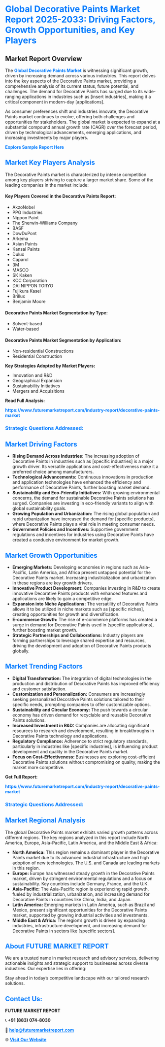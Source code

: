 <h1 style="color: #007BFF;">Global Decorative Paints Market Report 2025-2033: Driving Factors, Growth Opportunities, and Key Players</h1>

<section id="overview">
<h2>Market Report Overview</h2>
<p>The <a href="https://www.futuremarketreport.com/industry-report/decorative-paints-market" style="color: #007BFF; text-decoration: none;"><strong>Global Decorative Paints Market</strong></a> is witnessing significant growth, driven by increasing demand across various industries. This report delves into the key aspects of the Decorative Paints market, providing a comprehensive analysis of its current status, future potential, and challenges. The demand for Decorative Paints has surged due to its wide-ranging applications in industries such as [insert industries], making it a critical component in modern-day [applications].</p>
<p>As consumer preferences shift and industries innovate, the Decorative Paints market continues to evolve, offering both challenges and opportunities for stakeholders. The global market is expected to expand at a substantial compound annual growth rate (CAGR) over the forecast period, driven by technological advancements, emerging applications, and increasing investments by major players.</p>
</section>

<section id="overview">
<p><a href="https://www.futuremarketreport.com/request-sample/reportId=62701" style="color: #007BFF; text-decoration: none;"><strong>Explore Sample Report Here</strong></a></p>
</section>

<section id="key-players">
<h2 style="color: #007BFF;">Market Key Players Analysis</h2>
<p>The Decorative Paints market is characterized by intense competition among key players striving to capture a larger market share. Some of the leading companies in the market include:</p>
<h4>Key Players Covered in the Decorative Paints Report:</h4>
<ul><li>AkzoNobel</li><li>PPG Industries</li><li>Nippon Paint</li><li>The Sherwin-Williams Company</li><li>BASF</li><li>DowDuPont</li><li>Arkema</li><li>Asian Paints</li><li>Kansai Paints</li><li>Dulux</li><li>Caparol</li><li>3M</li><li>MASCO</li><li>SK Kaken</li><li>KCC Corporation</li><li>DAI NIPPON TORYO</li><li>Fujikura Kasei</li><li>Brillux</li><li>Benjamin Moore</li></ul>
<h4>Decorative Paints Market Segmentation by Type:</h4>
<ul><li>Solvent-based</li><li>Water-based</li></ul>

<h4>Decorative Paints Market Segmentation by Application:</h4>
<ul><li>Non-residential Constructions</li><li>Residential Construction</li></ul>
<p><strong>Key Strategies Adopted by Market Players:</strong></p>
<ul>
<li>Innovation and R&D</li>
<li>Geographical Expansion</li>
<li>Sustainability Initiatives</li>
<li>Mergers and Acquisitions</li>
</ul>
</section>

<section>
<p><strong>Read Full Analysis: </strong></p><a href="https://www.futuremarketreport.com/industry-report/decorative-paints-market" style="color: #007BFF; text-decoration: none;"><strong>https://www.futuremarketreport.com/industry-report/decorative-paints-market</strong></a>
<h3 style="color: #007BFF;">Strategic Questions Addressed:</h3>
</section>

<section id="driving-factors">
<h2 style="color: #007BFF;">Market Driving Factors</h2>
<ul>
<li><strong>Rising Demand Across Industries:</strong> The increasing adoption of Decorative Paints in industries such as [specific industries] is a major growth driver. Its versatile applications and cost-effectiveness make it a preferred choice among manufacturers.</li>
<li><strong>Technological Advancements:</strong> Continuous innovations in production and application technologies have enhanced the efficiency and performance of Decorative Paints, further boosting market demand.</li>
<li><strong>Sustainability and Eco-Friendly Initiatives:</strong> With growing environmental concerns, the demand for sustainable Decorative Paints solutions has surged. Companies are investing in eco-friendly variants to align with global sustainability goals.</li>
<li><strong>Growing Population and Urbanization:</strong> The rising global population and rapid urbanization have increased the demand for [specific products], where Decorative Paints plays a vital role in meeting consumer needs.</li>
<li><strong>Government Policies and Incentives:</strong> Supportive government regulations and incentives for industries using Decorative Paints have created a conducive environment for market growth.</li>
</ul>
</section>

<section id="growth-opportunities">
<h2 style="color: #007BFF;">Market Growth Opportunities</h2>
<ul>
<li><strong>Emerging Markets:</strong> Developing economies in regions such as Asia-Pacific, Latin America, and Africa present untapped potential for the Decorative Paints market. Increasing industrialization and urbanization in these regions are key growth drivers.</li>
<li><strong>Innovative Product Development:</strong> Companies investing in R&D to create innovative Decorative Paints products with enhanced features and applications are likely to gain a competitive edge.</li>
<li><strong>Expansion into Niche Applications:</strong> The versatility of Decorative Paints allows it to be utilized in niche markets such as [specific niches], creating opportunities for growth and diversification.</li>
<li><strong>E-commerce Growth:</strong> The rise of e-commerce platforms has created a surge in demand for Decorative Paints used in [specific applications], further boosting market growth.</li>
<li><strong>Strategic Partnerships and Collaborations:</strong> Industry players are forming partnerships to leverage shared expertise and resources, driving the development and adoption of Decorative Paints products globally.</li>
</ul>
</section>

<section id="trending-factors">
<h2 style="color: #007BFF;">Market Trending Factors</h2>
<ul>
<li><strong>Digital Transformation:</strong> The integration of digital technologies in the production and distribution of Decorative Paints has improved efficiency and customer satisfaction.</li>
<li><strong>Customization and Personalization:</strong> Consumers are increasingly seeking personalized Decorative Paints solutions tailored to their specific needs, prompting companies to offer customizable options.</li>
<li><strong>Sustainability and Circular Economy:</strong> The push towards a circular economy has driven demand for recyclable and reusable Decorative Paints solutions.</li>
<li><strong>Increased Investment in R&D:</strong> Companies are allocating significant resources to research and development, resulting in breakthroughs in Decorative Paints technology and applications.</li>
<li><strong>Regulatory Compliance:</strong> Adherence to strict regulatory standards, particularly in industries like [specific industries], is influencing product development and quality in the Decorative Paints market.</li>
<li><strong>Focus on Cost-Effectiveness:</strong> Businesses are exploring cost-efficient Decorative Paints solutions without compromising on quality, making the market more competitive.</li>
</ul>
</section>

<section>
<p><strong>Get Full Report: </strong></p><a href="https://www.futuremarketreport.com/industry-report/decorative-paints-market" style="color: #007BFF; text-decoration: none;"><strong>https://www.futuremarketreport.com/industry-report/decorative-paints-market</strong></a>
<h3 style="color: #007BFF;">Strategic Questions Addressed:</h3>
</section>


<section id="regional-analysis">
<h2 style="color: #007BFF;">Market Regional Analysis</h2>
<p>The global Decorative Paints market exhibits varied growth patterns across different regions. The key regions analyzed in this report include North America, Europe, Asia-Pacific, Latin America, and the Middle East & Africa:</p>
<ul>
<li><strong>North America:</strong> This region remains a dominant player in the Decorative Paints market due to its advanced industrial infrastructure and high adoption of new technologies. The U.S. and Canada are leading markets in this region.</li>
<li><strong>Europe:</strong> Europe has witnessed steady growth in the Decorative Paints market, driven by stringent environmental regulations and a focus on sustainability. Key countries include Germany, France, and the U.K.</li>
<li><strong>Asia-Pacific:</strong> The Asia-Pacific region is experiencing rapid growth, fueled by industrialization, urbanization, and increasing demand for Decorative Paints in countries like China, India, and Japan.</li>
<li><strong>Latin America:</strong> Emerging markets in Latin America, such as Brazil and Mexico, present significant opportunities for the Decorative Paints market, supported by growing industrial activities and investments.</li>
<li><strong>Middle East & Africa:</strong> The region’s growth is driven by expanding industries, infrastructure development, and increasing demand for Decorative Paints in sectors like [specific sectors].</li>
</ul>
</section>

<footer>
<h2 style="color: #007BFF;">About FUTURE MARKET REPORT</h2>
<p>We are a trusted name in market research and advisory services, delivering actionable insights and strategic support to businesses across diverse industries. Our expertise lies in offering:</p>

<p>Stay ahead in today’s competitive landscape with our tailored research solutions.</p>

<h2 style="color: #007BFF;">Contact Us:</h2>
<p><strong>FUTURE MARKET REPORT</strong></p>
<p>📞 <strong>+91 (883) 074-8030</strong></p>
<p>📧 <strong><a href="mailto:help@futuremarketreport.com" style="color: #007BFF;">help@futuremarketreport.com</a></strong></p>
<p>🌐 <strong><a href="https://www.futuremarketreport.com/" style="color: #007BFF;">Visit Our Website</a></strong></p>
</footer>